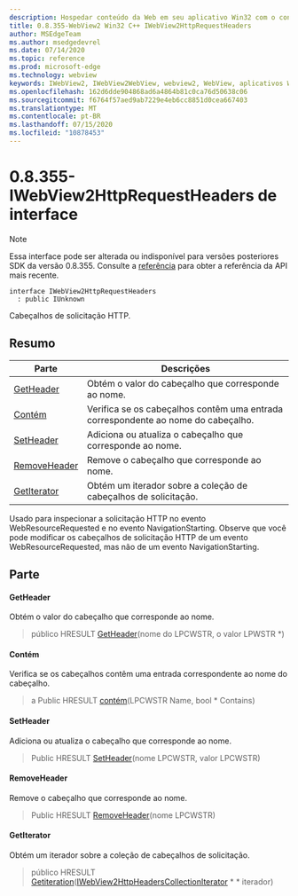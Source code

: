 ```yaml
---
description: Hospedar conteúdo da Web em seu aplicativo Win32 com o controle WebView2 do Microsoft Edge
title: 0.8.355-WebView2 Win32 C++ IWebView2HttpRequestHeaders
author: MSEdgeTeam
ms.author: msedgedevrel
ms.date: 07/14/2020
ms.topic: reference
ms.prod: microsoft-edge
ms.technology: webview
keywords: IWebView2, IWebView2WebView, webview2, WebView, aplicativos Win32, Win32, Edge
ms.openlocfilehash: 162d6dde904868ad6a4864b81c0ca76d50638c06
ms.sourcegitcommit: f6764f57aed9ab7229e4eb6cc8851d0cea667403
ms.translationtype: MT
ms.contentlocale: pt-BR
ms.lasthandoff: 07/15/2020
ms.locfileid: "10878453"
---
```

# 0.8.355-IWebView2HttpRequestHeaders de interface 

> [!NOTE]
> Essa interface pode ser alterada ou indisponível para versões posteriores SDK da versão 0.8.355. Consulte a [referência](../../../webview2-api-reference.md) para obter a referência da API mais recente.

```
interface IWebView2HttpRequestHeaders
  : public IUnknown
```

Cabeçalhos de solicitação HTTP.

## Resumo

 Parte                        | Descrições
--------------------------------|---------------------------------------------
[GetHeader](#getheader) | Obtém o valor do cabeçalho que corresponde ao nome.
[Contém](#contains) | Verifica se os cabeçalhos contêm uma entrada correspondente ao nome do cabeçalho.
[SetHeader](#setheader) | Adiciona ou atualiza o cabeçalho que corresponde ao nome.
[RemoveHeader](#removeheader) | Remove o cabeçalho que corresponde ao nome.
[GetIterator](#getiterator) | Obtém um iterador sobre a coleção de cabeçalhos de solicitação.

Usado para inspecionar a solicitação HTTP no evento WebResourceRequested e no evento NavigationStarting. Observe que você pode modificar os cabeçalhos de solicitação HTTP de um evento WebResourceRequested, mas não de um evento NavigationStarting.

## Parte

#### GetHeader 

Obtém o valor do cabeçalho que corresponde ao nome.

> público HRESULT [GetHeader](#getheader)(nome do LPCWSTR, o valor LPWSTR *)

#### Contém 

Verifica se os cabeçalhos contêm uma entrada correspondente ao nome do cabeçalho.

> a Public HRESULT [contém](#contains)(LPCWSTR Name, bool * Contains)

#### SetHeader 

Adiciona ou atualiza o cabeçalho que corresponde ao nome.

> Public HRESULT [SetHeader](#setheader)(nome LPCWSTR, valor LPCWSTR)

#### RemoveHeader 

Remove o cabeçalho que corresponde ao nome.

> Public HRESULT [RemoveHeader](#removeheader)(nome LPCWSTR)

#### GetIterator 

Obtém um iterador sobre a coleção de cabeçalhos de solicitação.

> público HRESULT [Getiteration](#getiterator)([IWebView2HttpHeadersCollectionIterator](IWebView2HttpHeadersCollectionIterator.md) * * iterador)

